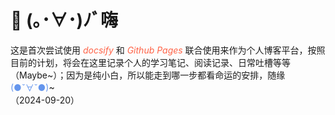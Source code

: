 # :hibiscus: (｡･∀･)ﾉﾞ嗨

这是首次尝试使用 <i><font color=#FF6347>docsify</font></i> 和 <i><font color=#FF6347>Github Pages</font></i> 联合使用来作为个人博客平台，按照目前的计划，将会在这里记录个人的学习笔记、阅读记录、日常吐槽等等（Maybe\~）；因为是纯小白，所以能走到哪一步都看命运的安排，随缘<font color=#6495ED>(●ˇ∀ˇ●)</font>\~  
（2024-09-20）